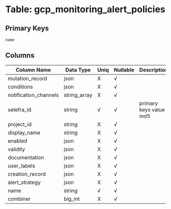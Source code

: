 # Table: gcp_monitoring_alert_policies

## Primary Keys 

```
name
```


## Columns 

|  Column Name   |  Data Type  | Uniq | Nullable | Description | 
|  ----  | ----  | ----  | ----  | ---- | 
| mutation_record | json | X | √ |  | 
| conditions | json | X | √ |  | 
| notification_channels | string_array | X | √ |  | 
| selefra_id | string | √ | √ | primary keys value md5 | 
| project_id | string | X | √ |  | 
| display_name | string | X | √ |  | 
| enabled | json | X | √ |  | 
| validity | json | X | √ |  | 
| documentation | json | X | √ |  | 
| user_labels | json | X | √ |  | 
| creation_record | json | X | √ |  | 
| alert_strategy | json | X | √ |  | 
| name | string | √ | √ |  | 
| combiner | big_int | X | √ |  | 


